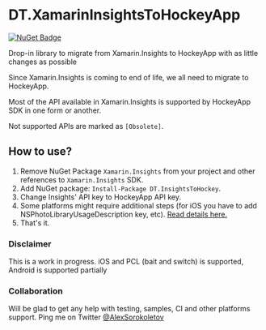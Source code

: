 # DT.XamarinInsightsToHockeyApp
[![NuGet Badge](https://buildstats.info/nuget/DT.InsightsToHockey?includePreReleases=true)](https://www.nuget.org/packages/DT.InsightsToHockey/)

Drop-in library to migrate from Xamarin.Insights to HockeyApp with as little changes as possible

Since Xamarin.Insights is coming to end of life, we all need to migrate to HockeyApp.

Most of the API available in Xamarin.Insights is supported by HockeyApp SDK in one form or another.

Not supported APIs are marked as `[Obsolete]`.

## How to use?
1. Remove NuGet Package `Xamarin.Insights` from your project and other references to `Xamarin.Insights` SDK.
2. Add NuGet package: `Install-Package DT.InsightsToHockey`.
3. Change Insights' API key to HockeyApp API key.
4. Some platforms might require additional steps (for iOS you have to add NSPhotoLibraryUsageDescription key, etc).
[Read details here.](https://support.hockeyapp.net/kb/client-integration-cross-platform/how-to-integrate-hockeyapp-with-xamarin)
5. That's it.

### Disclaimer

This is a work in progress. iOS and PCL (bait and switch) is supported, Android is supported partially


### Collaboration

Will be glad to get any help with testing, samples, CI and other platforms support. Ping me on Twitter [@AlexSorokoletov](https://twitter.com/AlexSorokoletov)